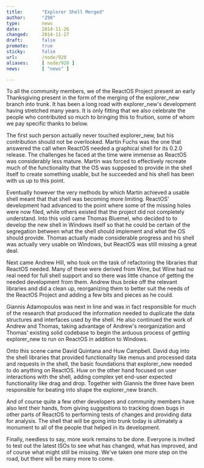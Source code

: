 ```yaml
---
title:       "Explorer Shell Merged"
author:      "Z98"
type:        news
date:        2014-11-26
changed:     2014-11-27
draft:       false
promote:     true
sticky:      false
url:         /node/920
aliases:     [ node/920 ]
news:        [ "news" ]

---
```


<p>To all the community members, we of the ReactOS Project present an early Thanksgiving present in the form of the merging of the explorer_new branch into trunk. It has been a long road with explorer_new's development having stretched many years. It is only fitting that we also celebrate the people who contributed so much to bringing this to fruition, some of whom we pay specific thanks to below.</p>
<p>The first such person actually never touched explorer_new, but his contribution should not be overlooked. Martin Fuchs was the one that answered the call when ReactOS needed a graphical shell for its 0.2.0 release. The challenges he faced at the time were immense as ReactOS was considerably less mature. Martin was forced to effectively recreate much of the functionality that the OS was supposed to provide in the shell itself to create something usable, but he succeeded and his shell has been with us up to this point.</p>
<p>Eventually however the very methods by which Martin achieved a usable shell meant that that shell was becoming more limiting. ReactOS' development had advanced to the point where some of the missing holes were now filed, while others existed that the project did not completely understand. Into this void came Thomas Bluemel, who decided to to develop the new shell in Windows itself so that he could be certain of the segregation between what the shell should implement and what the OS should provide. Thomas actually made considerable progress and his shell was actually very usable on Windows, but ReactOS was still missing a great deal.</p>
<p>Next came Andrew Hill, who took on the task of refactoring the libraries that ReactOS needed. Many of these were derived from Wine, but Wine had no real need for full shell support and so there was little chance of getting the needed development from them. Andrew thus broke off the relevant libraries and did a clean up, reorganizing them to better suit the needs of the ReactOS Project and adding a few bits and pieces as he could.</p>
<p>Giannis Adamopoulos was next in line and was in fact responsible for much of the research that produced the information needed to duplicate the data structures and interfaces used by the shell. He also continued the work of Andrew and Thomas, taking advantage of Andrew's reorganization and Thomas' existing solid codebase to begin the arduous process of getting explorer_new to run on ReactOS in addition to Windows.</p>
<p>Onto this scene came David Quintana and Huw Campbell. David dug into the shell libraries that provided functionality like menus and processed data and requests in the shell, the basic foundations that explorer_new needed to do anything on ReactOS. Huw on the other hand focused on user interactions with the shell, adding complex yet end-user expected functionality like drag and drop. Together with Giannis the three have been responsible for beating into shape the explorer_new branch.</p>
<p>And of course quite a few other developers and community members have also lent their hands, from giving suggestions to tracking down bugs in other parts of ReactOS to performing tests of changes and providing data for analysis. The shell that will be going into trunk today is ultimately a monument to all of the people that helped in its development.</p>
<p>Finally, needless to say, more work remains to be done. Everyone is invited to test out the latest ISOs to see what has changed, what has improved, and of course what might still be missing. We've taken one more step on the road, but there will be many more to come.</p>
